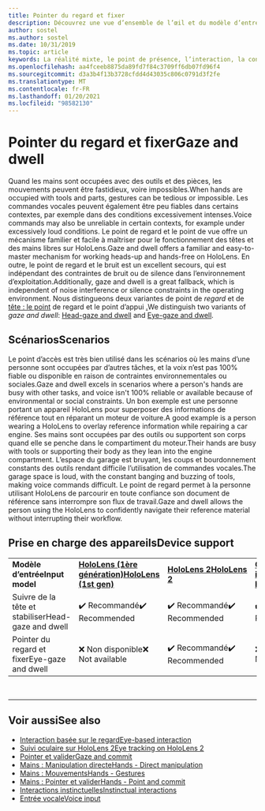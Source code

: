 ```yaml
---
title: Pointer du regard et fixer
description: Découvrez une vue d’ensemble de l’œil et du modèle d’entrée de point d’entrée pour les applications de réalité mixte.
author: sostel
ms.author: sostel
ms.date: 10/31/2019
ms.topic: article
keywords: La réalité mixte, le point de présence, l’interaction, la conception, le suivi des yeux, le suivi des têtes, le casque de la réalité mixte, le casque Windows Mixed Reality, le casque de réalité virtuelle, le HoloLens, le MRTK, la réalité mixte Toolkit
ms.openlocfilehash: aa4fceeb8875da89fd7f84c3709ff6db07fd96f4
ms.sourcegitcommit: d3a3b4f13b3728cfdd4d43035c806c0791d3f2fe
ms.translationtype: MT
ms.contentlocale: fr-FR
ms.lasthandoff: 01/20/2021
ms.locfileid: "98582130"
---
```

# <a name="gaze-and-dwell"></a><span data-ttu-id="39142-104">Pointer du regard et fixer</span><span class="sxs-lookup"><span data-stu-id="39142-104">Gaze and dwell</span></span>

<span data-ttu-id="39142-105">Quand les mains sont occupées avec des outils et des pièces, les mouvements peuvent être fastidieux, voire impossibles.</span><span class="sxs-lookup"><span data-stu-id="39142-105">When hands are occupied with tools and parts, gestures can be tedious or impossible.</span></span>
<span data-ttu-id="39142-106">Les commandes vocales peuvent également être peu fiables dans certains contextes, par exemple dans des conditions excessivement intenses.</span><span class="sxs-lookup"><span data-stu-id="39142-106">Voice commands may also be unreliable in certain contexts, for example under excessively loud conditions.</span></span>
<span data-ttu-id="39142-107">Le point de regard et le point de vue offre un mécanisme familier et facile à maîtriser pour le fonctionnement des têtes et des mains libres sur HoloLens.</span><span class="sxs-lookup"><span data-stu-id="39142-107">Gaze and dwell offers a familiar and easy-to-master mechanism for working heads-up and hands-free on HoloLens.</span></span>
<span data-ttu-id="39142-108">En outre, le point de regard et le bruit est un excellent secours, qui est indépendant des contraintes de bruit ou de silence dans l’environnement d’exploitation.</span><span class="sxs-lookup"><span data-stu-id="39142-108">Additionally, gaze and dwell is a great fallback, which is independent of noise interference or silence constraints in the operating environment.</span></span>
<span data-ttu-id="39142-109">Nous distingueons deux variantes de point de _regard_ et de [tête : le point](gaze-and-dwell-head.md) de regard et le point d’appui [.](gaze-and-dwell-eyes.md)</span><span class="sxs-lookup"><span data-stu-id="39142-109">We distinguish two variants of _gaze and dwell_: [Head-gaze and dwell](gaze-and-dwell-head.md) and [Eye-gaze and dwell](gaze-and-dwell-eyes.md).</span></span>

## <a name="scenarios"></a><span data-ttu-id="39142-110">Scénarios</span><span class="sxs-lookup"><span data-stu-id="39142-110">Scenarios</span></span>

<span data-ttu-id="39142-111">Le point d’accès est très bien utilisé dans les scénarios où les mains d’une personne sont occupées par d’autres tâches, et la voix n’est pas 100% fiable ou disponible en raison de contraintes environnementales ou sociales.</span><span class="sxs-lookup"><span data-stu-id="39142-111">Gaze and dwell excels in scenarios where a person's hands are busy with other tasks, and voice isn't 100% reliable or available because of environmental or social constraints.</span></span>
<span data-ttu-id="39142-112">Un bon exemple est une personne portant un appareil HoloLens pour superposer des informations de référence tout en réparant un moteur de voiture.</span><span class="sxs-lookup"><span data-stu-id="39142-112">A good example is a person wearing a HoloLens to overlay reference information while repairing a car engine.</span></span>
<span data-ttu-id="39142-113">Ses mains sont occupées par des outils ou supportent son corps quand elle se penche dans le compartiment du moteur.</span><span class="sxs-lookup"><span data-stu-id="39142-113">Their hands are busy with tools or supporting their body as they lean into the engine compartment.</span></span>
<span data-ttu-id="39142-114">L’espace du garage est bruyant, les coups et bourdonnement constants des outils rendant difficile l’utilisation de commandes vocales.</span><span class="sxs-lookup"><span data-stu-id="39142-114">The garage space is loud, with the constant banging and buzzing of tools, making voice commands difficult.</span></span>
<span data-ttu-id="39142-115">Le point de regard permet à la personne utilisant HoloLens de parcourir en toute confiance son document de référence sans interrompre son flux de travail.</span><span class="sxs-lookup"><span data-stu-id="39142-115">Gaze and dwell allows the person using the HoloLens to confidently navigate their reference material without interrupting their workflow.</span></span>

## <a name="device-support"></a><span data-ttu-id="39142-116">Prise en charge des appareils</span><span class="sxs-lookup"><span data-stu-id="39142-116">Device support</span></span>

<table>
    <colgroup>
    <col width="25%" />
    <col width="25%" />
    <col width="25%" />
    <col width="25%" />
    </colgroup>
    <tr>
        <td><span data-ttu-id="39142-117"><strong>Modèle d’entrée</strong></span><span class="sxs-lookup"><span data-stu-id="39142-117"><strong>Input model</strong></span></span></td>
        <td><span data-ttu-id="39142-118"><a href="/hololens/hololens1-hardware"><strong>HoloLens (1ère génération)</strong></a></span><span class="sxs-lookup"><span data-stu-id="39142-118"><a href="/hololens/hololens1-hardware"><strong>HoloLens (1st gen)</strong></a></span></span></td>
        <td><span data-ttu-id="39142-119"><a href="https://docs.microsoft.com/hololens/hololens2-hardware"><strong>HoloLens 2</strong></span><span class="sxs-lookup"><span data-stu-id="39142-119"><a href="https://docs.microsoft.com/hololens/hololens2-hardware"><strong>HoloLens 2</strong></span></span></td>
        <td><span data-ttu-id="39142-120"><a href="../discover/immersive-headset-hardware-details.md"><strong>Casques immersifs</strong></a></span><span class="sxs-lookup"><span data-stu-id="39142-120"><a href="../discover/immersive-headset-hardware-details.md"><strong>Immersive headsets</strong></a></span></span></td>
    </tr>
     <tr>
        <td><span data-ttu-id="39142-121">Suivre de la tête et stabiliser</span><span class="sxs-lookup"><span data-stu-id="39142-121">Head-gaze and dwell</span></span></td>
        <td><span data-ttu-id="39142-122">✔️ Recommandé</span><span class="sxs-lookup"><span data-stu-id="39142-122">✔️ Recommended</span></span></td>
        <td><span data-ttu-id="39142-123">✔️ Recommandé</span><span class="sxs-lookup"><span data-stu-id="39142-123">✔️ Recommended</span></span></td>
        <td><span data-ttu-id="39142-124">✔️ Recommandé</span><span class="sxs-lookup"><span data-stu-id="39142-124">✔️ Recommended</span></span></td>
    </tr>
     <tr>
        <td><span data-ttu-id="39142-125">Pointer du regard et fixer</span><span class="sxs-lookup"><span data-stu-id="39142-125">Eye-gaze and dwell</span></span></td>
        <td><span data-ttu-id="39142-126">❌ Non disponible</span><span class="sxs-lookup"><span data-stu-id="39142-126">❌ Not available</span></span></td>
        <td><span data-ttu-id="39142-127">✔️ Recommandé</span><span class="sxs-lookup"><span data-stu-id="39142-127">✔️ Recommended</span></span></td>
        <td><span data-ttu-id="39142-128">❌ Non disponible</span><span class="sxs-lookup"><span data-stu-id="39142-128">❌ Not available</span></span></td>
    </tr>
</table>


<br>

---

 ## <a name="see-also"></a><span data-ttu-id="39142-129">Voir aussi</span><span class="sxs-lookup"><span data-stu-id="39142-129">See also</span></span>

* [<span data-ttu-id="39142-130">Interaction basée sur le regard</span><span class="sxs-lookup"><span data-stu-id="39142-130">Eye-based interaction</span></span>](eye-gaze-interaction.md)
* [<span data-ttu-id="39142-131">Suivi oculaire sur HoloLens 2</span><span class="sxs-lookup"><span data-stu-id="39142-131">Eye tracking on HoloLens 2</span></span>](eye-tracking.md)
* [<span data-ttu-id="39142-132">Pointer et valider</span><span class="sxs-lookup"><span data-stu-id="39142-132">Gaze and commit</span></span>](gaze-and-commit.md)
* [<span data-ttu-id="39142-133">Mains : Manipulation directe</span><span class="sxs-lookup"><span data-stu-id="39142-133">Hands - Direct manipulation</span></span>](direct-manipulation.md)
* [<span data-ttu-id="39142-134">Mains : Mouvements</span><span class="sxs-lookup"><span data-stu-id="39142-134">Hands - Gestures</span></span>](gaze-and-commit.md#composite-gestures)
* [<span data-ttu-id="39142-135">Mains : Pointer et valider</span><span class="sxs-lookup"><span data-stu-id="39142-135">Hands - Point and commit</span></span>](point-and-commit.md)
* [<span data-ttu-id="39142-136">Interactions instinctuelles</span><span class="sxs-lookup"><span data-stu-id="39142-136">Instinctual interactions</span></span>](interaction-fundamentals.md)
* [<span data-ttu-id="39142-137">Entrée vocale</span><span class="sxs-lookup"><span data-stu-id="39142-137">Voice input</span></span>](voice-input.md)